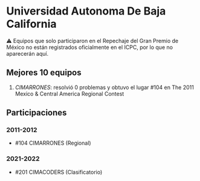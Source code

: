 # Universidad Autonoma De Baja California

:warning: Equipos que solo participaron en el Repechaje del Gran Premio de México no están registrados oficialmente en el ICPC, por lo que no aparecerán aquí.

## Mejores 10 equipos

1. _CIMARRONES_: resolvió 0 problemas y obtuvo el lugar #104 en The 2011 Mexico & Central America Regional Contest

## Participaciones

### 2011-2012

- #104 CIMARRONES (Regional)

### 2021-2022

- #201 CIMACODERS (Clasificatorio)



